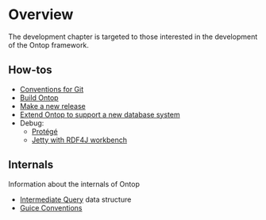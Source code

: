 # Overview

The development chapter is targeted to those interested in the development of the Ontop framework.

## How-tos

* [Conventions for Git](/dev/git)
* [Build Ontop](/dev/build)
* [Make a new release](/dev/new-release)
* [Extend Ontop to support a new database system](/dev/db-adapter)
* Debug:
  * [Protégé](/dev/debug-protege)
  * [Jetty with RDF4J workbench](/dev/debug-jetty)

## Internals
Information about the internals of Ontop

* [Intermediate Query](/dev/internals/iq) data structure
* [Guice Conventions](/dev/internals/guice)




